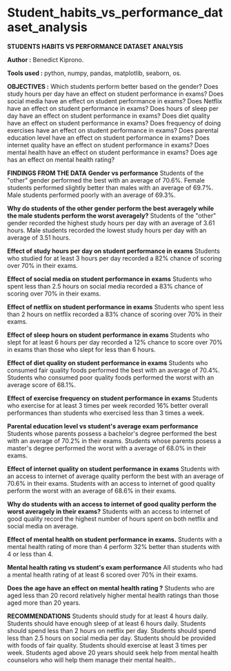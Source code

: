 # Student_habits_vs_performance_dataset_analysis
**STUDENTS HABITS VS PERFORMANCE DATASET ANALYSIS**

**Author :** Benedict Kiprono.

**Tools used :** python, numpy, pandas, matplotlib, seaborn, os.

**OBJECTIVES :**
Which students perform better based on the gender?
Does study hours per day have an effect on student performance in exams?
Does social media have an effect on student performance in exams?
Does Netflix have an effect on student performance in exams?
Does hours of sleep per day have an effect on student performance in exams?
Does diet quality have an effect on student performance in exams?
Does frequency of doing exercises have an effect on student performance in exams?
Does parental education level have an effect on student performance in exams?
Does internet quality have an effect on student performance in exams?
Does mental health have an effect on student performance in exams?
Does age has an effect on mental health rating?



**FINDINGS FROM THE DATA**
**Gender vs performance**
Students of the "other" gender performed the best with an average of 70.6%.
Female students performed slightly better than males with an average of 69.7%.
Male students performed poorly with an average of 69.3%.

**Why do students of the other gender perform the best averagely while the male students perform the worst averagely?**
Students of the "other" gender recorded the highest study hours per day with an average of 3.61 hours.
Male students recorded the lowest study hours per day with an average of 3.51 hours.

**Effect of study hours per day on student performance in exams**
Students who studied for at least 3 hours per day recorded a 82% chance of scoring over 70% in their exams.

**Effect of social media on student performance in exams**
Students who spent less than 2.5 hours on social media recorded a 83% chance of scoring over 70% in their exams.

**Effect of netflix on student performance in exams**
Students who spent less than 2 hours on netflix recorded a 83% chance of scoring over 70% in their exams.

**Effect of sleep hours on student performance in exams**
Students who slept for at least 6 hours per day recorded a 12% chance to score over 70% in exams than those who slept for less than 6 hours.

**Effect of diet quality on student performance in exams**
Students who consumed fair quality foods performed the best with an average of 70.4%.
Students who consumed poor quality foods performed the worst with an average score of 68.1%.

**Effect of exercise frequency on student performance in exams**
Students who exercise for at least 3 times per week recorded 16% better overall performances than students who exercised less than 3 times a week.

**Parental education level vs student's average exam performance**
Students whose parents possess a bachelor's degree performed the best with an average of 70.2% in their exams.
Students whose parents posess a master's degree performed the worst with a average of 68.0% in their exams.

**Effect of internet quality on student performance in exams**
Students with an access to internet of average quality perform the best with an average of 70.6% in their exams.
Students with an access to internet of good quality perform the worst with an average of 68.6% in their exams.

**Why do students with an access to internet of good quality perform the worst averagely in their exams?**
Students with an access to internet of good quality record the highest number of hours spent on both netflix and social media on average.

**Effect of mental health on student performance in exams.**
Students with a mental health rating of more than 4 perform 32% better than students with 4 or less than 4.

**Mental health rating vs student's exam performance**
All students who had a mental health rating of at least 6 scored over 70% in their exams.

**Does the age have an effect on mental health rating ?**
Students who are aged less than 20 record relatively higher mental health ratings than those aged more than 20 years.


**RECOMMENDATIONS**
Students should study for at least 4 hours daily.
Students should have enough sleep of at least 6 hours daily.
Students should spend less than 2 hours on netflix per day.
Students should spend less than 2.5 hours on social media per day.
Students should be provided with foods of fair quality.
Students should exercise at least 3 times per week.
Students aged above 20 years should seek help from mental health counselors who will help them manage their mental health..
